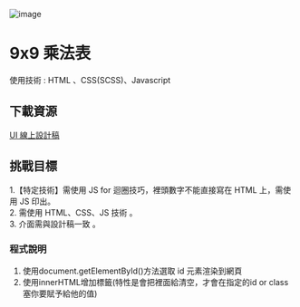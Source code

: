 ![image](https://amyyou.github.io/JS_Dungeon/1F-9x9/img/demo.png)

# 9x9 乘法表
使用技術 : HTML 、CSS(SCSS)、Javascript

## 下載資源
[UI 線上設計稿](https://xd.adobe.com/spec/256981fc-ef65-4d9b-773c-45d8ef0353c6-5358/screen/50fba855-bde7-4771-b73c-3fd839418cf0/)   

## 挑戰目標        
1.【特定技術】需使用 JS for 迴圈技巧，裡頭數字不能直接寫在 HTML 上，需使用 JS 印出。          
2. 需使用 HTML、CSS、JS 技術 。      
3. 介面需與設計稿一致 。     

### 程式說明
1. 使用document.getElementById()方法選取 id 元素渲染到網頁
2. 使用innerHTML增加標籤(特性是會把裡面給清空，才會在指定的id or class塞你要賦予給他的值)



